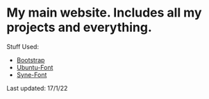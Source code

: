 # My main website. Includes all my projects and everything.

Stuff Used:
- [Bootstrap](https://getbootstrap.com)
- [Ubuntu-Font](https://fonts.google.com/specimen/Ubuntu)
- [Syne-Font](https://fonts.google.com/specimen/Syne)

Last updated: 17/1/22